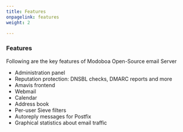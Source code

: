 ```yaml
---
title: Features
onpagelink: features
weight: 2

---
```


### **Features**

Following are the key features of Modoboa Open-Source email Server

- Administration panel
- Reputation protection: DNSBL checks, DMARC reports and more
- Amavis frontend
- Webmail
- Calendar
- Address book
- Per-user Sieve filters
- Autoreply messages for Postfix
- Graphical statistics about email traffic

 
